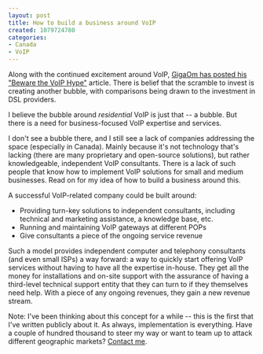 ```yaml
--- 
layout: post
title: How to build a business around VoIP
created: 1079724780
categories: 
- Canada
- VoIP
---
```

<p>Along with the continued excitement around VoIP, <a href="http://www.bmannconsulting.com/node/add/story">GigaOm has posted his "Beware the VoIP Hype"</a> article. There is belief that the scramble to invest is creating another bubble, with comparisons being drawn to the investment in DSL providers.</p>

<p>I believe the bubble around <em>residential</em> VoIP is just that -- a bubble. But there is a need for business-focused VoIP expertise and services.</p>

<p>I don't see a bubble there, and I still see a lack of companies addressing the space (especially in Canada). Mainly because it's not technology that's lacking (there are many proprietary and open-source solutions), but rather knowledgeable, independent VoIP consultants. There is a lack of such people that know how to implement VoIP solutions for small and medium businesses. Read on for my idea of how to build a business around this.</p>
<!--break-->
<p>A successful VoIP-related company could be built around:</p>
<ul>
<li>Providing turn-key solutions to independent consultants, including technical and marketing assistance, a knowledge base, etc.</li>
<li>Running and maintaining VoIP gateways at different POPs</li>
<li>Give consultants a piece of the ongoing service revenue</li>
</ul>

<p>Such a model provides independent computer and telephony consultants (and even small ISPs) a way forward: a way to quickly start offering VoIP services without having to have all the expertise in-house. They get all the money for installations and on-site support with the assurance of having a third-level technical support entity that they can turn to if they themselves need help. With a piece of any ongoing revenues, they gain a new revenue stream.</p>

<p>Note: I've been thinking about this concept for a while -- this is the first that I've written publicly about it. As always, implementation is everything. Have a couple of hundred thousand to steer my way or want to team up to attack different geographic markets? <a href="http://www.bmannconsulting.com/feedback">Contact me</a>.</p>
